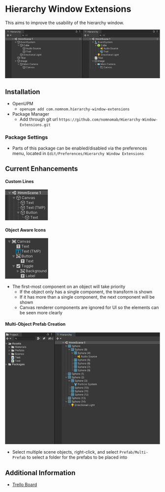 # Hierarchy Window Extensions
This aims to improve the usability of the hierarchy window.

![Difference image](./Assets~/difference.png)

## Installation
- OpenUPM
    - `openupm add com.nomnom.hierarchy-window-extensions`
- Package Manager
    - Add through git url `https://github.com/nomnomab/Hierarchy-Window-Extensions.git`

### Package Settings
- Parts of this package can be enabled/disabled via the preferences menu, located in `Edit/Preferences/Hierarchy Window Extensions`

## Current Enhancements
#### Custom Lines
![Lines image](./Assets~/lines.png)

#### Object Aware Icons
![Icons image](./Assets~/icons.png)
- The first-most component on an object will take priority
  - If the object only has a single component, the transform is shown
  - If it has more than a single component, the next component will be shown
  - Canvas renderer components are ignored for UI so the elements can be seen more clearly

#### Multi-Object Prefab Creation
![Multi prefab creation](./Assets~/multi_prefab.gif)
- Select multiple scene objects, right-click, and select `Prefab/Multi-Prefab` to select a folder for the prefabs to be placed into

## Additional Information
- [Trello Board](https://trello.com/b/h7sMCsTR/my-packages)